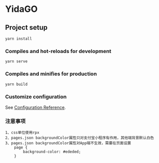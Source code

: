 # YidaGO

## Project setup

```
yarn install
```

### Compiles and hot-reloads for development

```
yarn serve
```

### Compiles and minifies for production

```
yarn build
```

### Customize configuration

See [Configuration Reference](https://cli.vuejs.org/config/).

### 注意事项

```
1、css单位使用rpx
2、pages.json backgroundColor属性只对支付宝小程序有作用，其他端背景默认白色
3、pages.json backgroundColor属性对App端不生效，需要在页面设置
	page {
		background-color: #ededed;
	}
```
